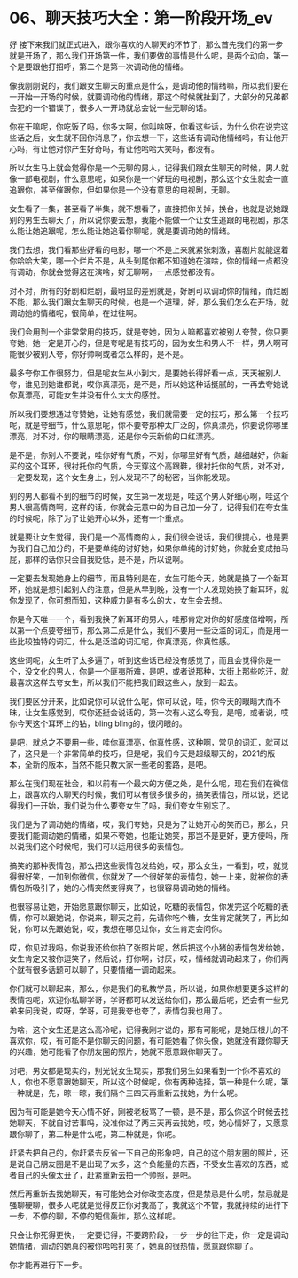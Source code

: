 # 06、聊天技巧大全：第一阶段开场_ev

好 接下来我们就正式进入，跟你喜欢的人聊天的环节了，那么首先我们的第一步就是开场了，那么我们开场第一件，我们要做的事情是什么呢，是两个动向，第一个是要跟他打招呼，第二个是第一次调动他的情绪。

像我刚刚说的，我们跟女生聊天的重点是什么，是调动他的情绪嘛，所以我们要在一开始一开场的时候，就要调动他的情绪，那这个时候就扯到了，大部分的兄弟都会犯的一个错误了，很多人一开场就总会说一些无聊的话。

你在干嘛呢，你吃饭了吗，你多大啊，你叫啥呀，你看这些话，为什么你在说完这些话之后，女生就不回你消息了，你去想一下，这些话有调动他情绪吗，有让他开心吗，有让他对你产生好奇吗，有让他哈哈大笑吗，都没有。

所以女生马上就会觉得你是一个无聊的男人，记得我们跟女生聊天的时候，男人就像一部电视剧，什么意思呢，如果你是一个好玩的电视剧，那么这个女生就会一直追跟你，甚至催跟你，但如果你是一个没有意思的电视剧，无聊。

女生看了一集，甚至看了半集，就不想看了，直接把你关掉，换台，也就是说她跟别的男生去聊天了，所以说你要去想，我能不能做一个让女生追跟的电视剧，那怎么能让她追跟呢，怎么能让她追着你聊呢，就是要调动她的情绪。

我们去想，我们看那些好看的电影，哪一个不是上来就紧张刺激，喜剧片就能逗着你哈哈大笑，哪一个烂片不是，从头到尾你都不知道她在演啥，你的情绪一点都没有调动，你就会觉得这在演啥，好无聊啊，一点感觉都没有。

对不对，所有的好剧和烂剧，最明显的差别就是，好剧可以调动你的情绪，而烂剧不能，那么我们跟女生聊天的时候，也是一个道理，好，那么我们怎么在开场，就调动她的情绪呢，很简单，在过往啊。

我们会用到一个非常常用的技巧，就是夸她，因为人嘛都喜欢被别人夸赞，你只要夸她，她一定是开心的，但是夸呢是有技巧的，因为女生和男人不一样，男人啊可能很少被别人夸，你好帅啊或者怎么样的，是不是。

最多夸你工作很努力，但是呢女生从小到大，是要她长得好看一点，天天被别人夸，谁见到她谁都说，哎你真漂亮，是不是，所以她这种话挺腻的，一再去夸她说你真漂亮，可能女生并没有什么太大的感觉。

所以我们要想通过夸赞她，让她有感觉，我们就需要一定的技巧，那么第一个技巧呢，就是夸细节，什么意思呢，你不要夸那种太广泛的，你真漂亮，你要说你哪里漂亮，对不对，你的眼睛漂亮，还是你今天新偷的口红漂亮。

是不是，你别人不要说，哇你好有气质，不对，你哪里好有气质，越细越好，你新买的这个耳环，很衬托你的气质，今天穿这个高跟鞋，很衬托你的气质，对不对，一定要发现，这个女生身上，别人发现不了的秘密，当你能发现。

别的男人都看不到的细节的时候，女生第一发现是，哇这个男人好细心啊，哇这个男人很高情商啊，这样的话，你就会无意中的为自己加一分了，记得我们在夸女生的时候呢，除了为了让她开心以外，还有一个重点。

就是要让女生觉得，我们是一个高情商的人，我们很会说话，我们很提心，也是要为我们自己加分的，不是要单纯的讨好她，如果你单纯的讨好她，你就会变成拍马屁，那样的话你只会自我贬低，是不是，所以说啊。

一定要去发现她身上的细节，而且特别是在，女生可能今天，她就是换了一个新耳环，她就是想引起别人的注意，但是从早到晚，没有一个人发现她换了新耳环，就你发现了，你可想而知，这种威力是有多么的大，女生会去想。

你是今天唯一一个，看到我换了新耳环的男人，哇那肯定对你的好感度倍增啊，所以第一个点要夸细节，那么第二点是什么，我们不要用一些泛滥的词汇，而是用一些比较独特的词汇，什么是泛滥的词汇呢，你真漂亮，你真性感。

这些词呢，女生听了太多遍了，听到这些话已经没有感觉了，而且会觉得你是一个，没文化的男人，你是一个匪夷所难，是吧，或者说那种，大街上那些吃汗，就最喜欢这样去夸女生，所以我们不能把我们跟这些人，放到一起去。

我们要区分开来，比如说你可以说什么呢，你可以说，哇，你今天的眼睛大而不昧，让女生感觉到，哎你还挺会说话的，第一次有人这么夸我，是吧，或者说，哎你今天这个耳环上的钻，bling bling的，很闪眼的。

是吧，就总之不要用一些，哇你真漂亮，你真性感，这种啊，常见的词汇，就可以了，这只是一个非常简单的技巧，但是呢，我们今天是超级聊天的，2021的版本，全新的版本，当然不能只教大家一些老的套路，是吧。

那么在我们现在社会，和以前有一个最大的方便之处，是什么呢，现在我们在微信上，跟喜欢的人聊天的时候，我们可以有很多很多的，搞笑表情包，所以说，还记得我们一开始，我们说为什么要夸女生了吗，我们夸女生别忘了。

我们是为了调动她的情绪，哎，我们夸她，只是为了让她开心的笑而已，那么，只要我们能调动她的情绪，如果不夸她，也能让她笑，那岂不是更好，更方便吗，所以说我们这个时候呢，我们可以运用很多的表情包。

搞笑的那种表情包，那么把这些表情包发给她，哎，那么女生，一看到，哎，就觉得很好笑，一加到你微信，你就发了一个很好笑的表情包，她一上来，就被你的表情包所吸引了，她的心情突然变得爽了，也很容易调动她的情绪。

也很容易让她，开始愿意跟你聊天，比如说，吃糖的表情包，你发完这个吃糖的表情，你可以跟她说，你说来，聊天之前，先请你吃个糖，女生肯定就笑了，再比如说，你可以先跟她说，哎，我想在哪见过你，女生肯定会问你。

哎，你见过我吗，你说我还给你拍了张照片呢，然后把这个小猪的表情包发给她，女生肯定又被你逗笑了，然后说，打你啊，讨厌，哎，情绪就调动起来了，你们两个就有很多话题可以聊了，只要情绪一调动起来。

你们就可以聊起来，那么，你是我们的私教学员，所以说，如果你想要更多这样的表情包呢，欢迎你私聊学哥，学哥都可以发送给你们，那么最后呢，还会有一些兄弟来问我说，哎呀，学哥，可是我夸也夸了，表情包我也用了。

为啥，这个女生还是这么高冷呢，记得我刚才说的，那有可能呢，是她压根儿的不喜欢你，哎，有可能不是你聊天的问题，有可能她看了你头像，她就没有跟你聊天的兴趣，她可能看了你朋友圈的照片，她就不愿意跟你聊天了。

对吧，男女都是现实的，别光说女生现实，那我们男生如果看到一个你不喜欢的人，你也不愿意跟她聊天，所以这个时候呢，你有两种选择，第一种是什么呢，第一种就是，先，晾一晾，我们隔个三四天再重新去找她，为什么呢。

因为有可能是她今天心情不好，刚被老板骂了一顿，是不是，那么你这个时候去找她聊天，不就自讨苦事吗，没准你过了两三天再去找她，哎，她心情好了，又愿意跟你聊了，第二种是什么呢，第二种就是，你呢。

赶紧去把自己的，你赶紧去反省一下自己的形象吧，自己的这个朋友圈的照片，还是说自己朋友圈是不是出现了太多，这个负能量的东西，不受女生喜欢的东西，或者自己的头像太丑了，赶紧重新去拍一个帅照，是吧。

然后再重新去找她聊天，有可能她会对你改变态度，但是禁忌是什么呢，禁忌就是强聊硬聊，很多人呢就是觉得反正你对我高了，我就这个不管，我就持续的进行下一步，不停的聊，不停的短信轰炸，那么这样呢。

只会让你死得更快，一定要记得，不要跨阶段，一步一步的往下走，你一定是调动她情绪，调动的她真的被你哈哈打笑了，她真的很热情，愿意跟你聊了。

你才能再进行下一步。